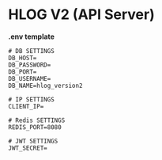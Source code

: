 # HLOG V2 (API Server)

**.env template**

```
# DB SETTINGS
DB_HOST=
DB_PASSWORD=
DB_PORT=
DB_USERNAME=
DB_NAME=hlog_version2

# IP SETTINGS
CLIENT_IP=

# Redis SETTINGS
REDIS_PORT=8080

# JWT SETTINGS
JWT_SECRET=
```
